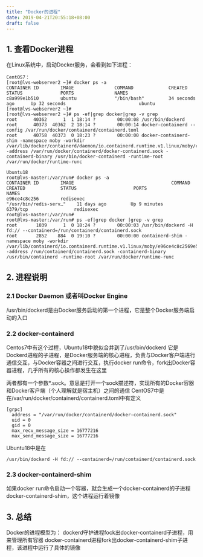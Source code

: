 ```yaml
---
title: "Docker的进程"
date: 2019-04-21T20:55:18+08:00
draft: false
---
```


## 1. 查看Docker进程
在Linux系统中，启动Docker服务，会看到如下进程：
``` shell
CentOS7：
[root@lvs-webserver2 ~]# docker ps -a
CONTAINER ID        IMAGE               COMMAND             CREATED             STATUS              PORTS               NAMES
c8a999e1b510        ubuntu              "/bin/bash"         34 seconds ago      Up 32 seconds                           ubuntu
[root@lvs-webserver2 ~]# 
[root@lvs-webserver2 ~]# ps -ef|grep docker|grep -v grep
root      40362      1  1 18:14 ?        00:00:08 /usr/bin/dockerd
root      40373  40362  2 18:14 ?        00:00:14 docker-containerd --config /var/run/docker/containerd/containerd.toml
root      40758  40373  0 18:23 ?        00:00:00 docker-containerd-shim -namespace moby -workdir /var/lib/docker/containerd/daemon/io.containerd.runtime.v1.linux/moby/c8a999e1b510abc2136384742f9ce8fa082d297e83af07d50c8b0d8f47254609 -address /var/run/docker/containerd/docker-containerd.sock -containerd-binary /usr/bin/docker-containerd -runtime-root /var/run/docker/runtime-runc
```

``` shell
Ubuntu18
root@lvs-master:/var/run# docker ps -a
CONTAINER ID        IMAGE                                    COMMAND                   CREATED             STATUS                     PORTS                    NAMES
e96ce4c8c256        redisexec                                "/usr/bin/redis-serv…"    11 days ago         Up 9 minutes               6379/tcp                 redisexec
root@lvs-master:/var/run# 
root@lvs-master:/var/run# ps -ef|grep docker |grep -v grep
root       1039      1  0 18:24 ?        00:00:03 /usr/bin/dockerd -H fd:// --containerd=/run/containerd/containerd.sock
root       2852    884  0 19:10 ?        00:00:00 containerd-shim -namespace moby -workdir /var/lib/containerd/io.containerd.runtime.v1.linux/moby/e96ce4c8c2569e5209504626275a5db15f88fbd1d778ae9ac69c79536690c11f -address /run/containerd/containerd.sock -containerd-binary /usr/bin/containerd -runtime-root /var/run/docker/runtime-runc
```

## 2.  进程说明
### 2.1 Docker Daemon 或者叫Docker Engine
/usr/bin/dockerd是由Docker服务启动的第一个进程，它是整个Docker服务端启动的入口

### 2.2 docker-containerd
Centos7中有这个过程，Ubuntu18中貌似合并到了/usr/bin/dockerd
它是Dockerd进程的子进程，是Docker服务端的核心进程，负责与Docker客户端进行通信交互，与Docker容器之间进行交互，执行docker run命令，fork出Docker容器进程，几乎所有的核心操作都发生在这里

两者都有一个参数*.sock。意思是打开一个sock描述符，实现所有的Docker容器和Docker客户端（个人理解就是宿主机）之间的通信
CentOS7中是在/var/run/docker/containerd/containerd.toml中有定义
``` shell
[grpc]
  address = "/var/run/docker/containerd/docker-containerd.sock"
  uid = 0
  gid = 0
  max_recv_message_size = 16777216
  max_send_message_size = 16777216
```


Ubuntu18中是在
``` shell
/usr/bin/dockerd -H fd:// --containerd=/run/containerd/containerd.sock
```

### 2.3 docker-containerd-shim
如果docker run命令启动一个容器，就会生成一个docker-containerd的子进程docker-containerd-shim，这个进程运行着镜像

## 3. 总结
Docker的进程模型为：
dockerd守护进程fock出docker-containerd子进程，用来管理所有容器
docker-containerd进程fork出docker-containerd-shim子进程，该进程中运行了具体的镜像